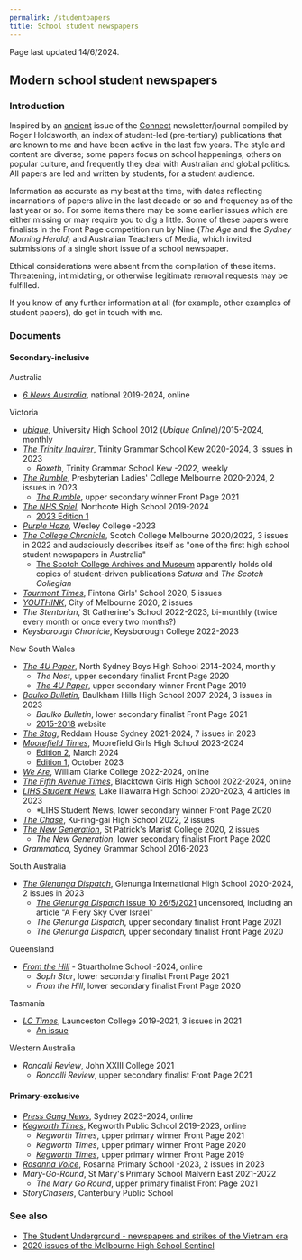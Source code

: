 ```yaml
---
permalink: /studentpapers
title: School student newspapers
---
```


Page last updated 14/6/2024.

## Modern school student newspapers

### Introduction

Inspired by an [ancient](https://research.acer.edu.au/cgi/viewcontent.cgi?article=1147&context=connect) issue of the [Connect](https://asprinworld.com/Connect1/contents/1980.html) newsletter/journal compiled by Roger Holdsworth, an index of student-led (pre-tertiary) publications that are known to me and have been active in the last few years. The style and content are diverse; some papers focus on school happenings, others on popular culture, and frequently they deal with Australian and global politics. All papers are led and written by students, for a student audience.

Information as accurate as my best at the time, with dates reflecting incarnations of papers alive in the last decade or so and frequency as of the last year or so. For some items there may be some earlier issues which are either missing or may require you to dig a little. Some of these papers were finalists in the Front Page competition run by Nine (*The Age* and the *Sydney Morning Herald*) and Australian Teachers of Media, which invited submissions of a single short issue of a school newspaper.

Ethical considerations were absent from the compilation of these items. Threatening, intimidating, or otherwise legitimate removal requests may be fulfilled.

If you know of any further information at all (for example, other examples of student papers), do get in touch with me.

### Documents

#### Secondary-inclusive

Australia
- [*6 News Australia*](https://6newsau.com), national 2019-2024, online

Victoria
- [*ubique*](https://ubique.squarespace.com), University High School 2012 (*Ubique Online*)/2015-2024, monthly
- [*The Trinity Inquirer*](https://issuu.com/trinitygrammar), Trinity Grammar School Kew 2020-2024, 3 issues in 2023
    - *Roxeth*, Trinity Grammar School Kew -2022, weekly
- [*The Rumble*](https://issuu.com/plcbur3125), Presbyterian Ladies' College Melbourne 2020-2024, 2 issues in 2023
    - [*The Rumble*](https://web.archive.org/web/20220122230213/https://frontpage.online/2021-upper-secondary/the-rumble/), upper secondary winner Front Page 2021
- [*The NHS Spiel*](https://sites.google.com/view/thenhsspiel/home), Northcote High School 2019-2024
    - [2023 Edition 1](https://sway.cloud.microsoft/pvsnzQaZvaso86Zx)
- [*Purple Haze*](https://www.wesleycollege.edu.au/__data/assets/pdf_file/0015/113244/Purple-Haze-IWD-EDITION-web.pdf), Wesley College -2023
- [*The College Chronicle*](https://medium.com/collegechronicle), Scotch College Melbourne 2020/2022, 3 issues in 2022 and audaciously describes itself as "one of the first high school student newspapers in Australia"
    - [The Scotch College Archives and Museum](https://www.oscanet.com.au/archives) apparently holds old copies of student-driven publications *Satura* and *The Scotch Collegian*
- [*Tourmont Times*](https://issuu.com/fintona), Fintona Girls' School 2020, 5 issues
- [*YOUTHINK*](https://asprinworld.com/asprin), City of Melbourne 2020, 2 issues
- *The Stentorian*, St Catherine's School 2022-2023, bi-monthly (twice every month or once every two months?)
- *Keysborough Chronicle*, Keysborough College 2022-2023

New South Wales
- [*The 4U Paper*](https://drive.google.com/drive/folders/1GIOROMSMac9rHyn7XD0bJV1j2Vb6YL19), North Sydney Boys High School 2014-2024, monthly
    - *The Nest*, upper secondary finalist Front Page 2020
    - [*The 4U Paper*](https://web.archive.org/web/20231205024621/https://frontpage.online/2019-upper-secondary/the-4u-paper/), upper secondary winner Front Page 2019
- [*Baulko Bulletin*](https://baulkobulletin.com/), Baulkham Hills High School 2007-2024, 3 issues in 2023
    - *Baulko Bulletin*, lower secondary finalist Front Page 2021
    - [2015-2018](https://baulkobulletin2153.wixsite.com/studentvoice) website
- [*The Stag*](https://issuu.com/reddamhousesydney), Reddam House Sydney 2021-2024, 7 issues in 2023
- [*Moorefield Times*](https://moorefielg-h.schools.nsw.gov.au/content/dam/doe/sws/schools/m/moorefielg-h/home-page/Moorefield_Times_Newspaper_1.pdf), Moorefield Girls High School 2023-2024
    - [Edition 2](https://moorefielg-h.schools.nsw.gov.au/content/dam/doe/sws/schools/m/moorefielg-h/home-page/Moorefield_Times_2nd_Edition_Newspaper.pdf), March 2024
    - [Edition 1](https://web.archive.org/web/20240314040815/https://moorefielg-h.schools.nsw.gov.au/content/dam/doe/sws/schools/m/moorefielg-h/home-page/Moorefield_Times_Newspaper_1.pdf), October 2023
- [*We Are*](https://weare.wcc.nsw.edu.au/), William Clarke College 2022-2024, online
- [*The Fifth Avenue Times*](https://instagram.com/the_fifth_avenue_times), Blacktown Girls High School 2022-2024, online
- [*LIHS Student News*](https://lihsnewsteam.wixsite.com/home), Lake Illawarra High School 2020-2023, 4 articles in 2023
    - *LIHS Student News, lower secondary winner Front Page 2020
- [*The Chase*](https://kuringgai-h.schools.nsw.gov.au/newsletter), Ku-ring-gai High School 2022, 2 issues
- [*The New Generation*](https://enewsletter.skoolbag.com.au/dc95d042), St Patrick's Marist College 2020, 2 issues
    - *The New Generation*, lower secondary finalist Front Page 2020
- *Grammatica*, Sydney Grammar School 2016-2023

South Australia
- [*The Glenunga Dispatch*](https://sites.google.com/gihs.sa.edu.au/glenungadispatch), Glenunga International High School 2020-2024, 2 issues in 2023
    - [*The Glenunga Dispatch* issue 10 26/5/2021](https://archive.org/details/issue-10-26.05.21-deleted) uncensored, including an article "A Fiery Sky Over Israel"
    - *The Glenunga Dispatch*, upper secondary finalist Front Page 2021
    - *The Glenunga Dispatch*, upper secondary finalist Front Page 2020

Queensland
- [*From the Hill*](https://fromthehill.com.au/) - Stuartholme School -2024, online
    - *Soph Star*, lower secondary finalist Front Page 2021
    - *From the Hill*, lower secondary finalist Front Page 2020
    
Tasmania
- [*LC Times*](https://lctimes.mailchimpsites.com), Launceston College 2019-2021, 3 issues in 2021
    - [An issue](https://nla.gov.au/nla.obj-2796529361/view)

Western Australia
- *Roncalli Review*, John XXIII College 2021
    - *Roncalli Review*, upper secondary finalist Front Page 2021

#### Primary-exclusive

- [*Press Gang News*](https://pressgang.news/), Sydney 2023-2024, online
- [*Kegworth Times*](https://kegworthtimes.com/), Kegworth Public School 2019-2023, online
    - *Kegworth Times*, upper primary winner Front Page 2021
    - *Kegworth Times*, upper primary winner Front Page 2020
    - [*Kegworth Times*](https://web.archive.org/web/20200925024452/https://frontpage.online/2019-upper-primary/kegworth-times/), upper primary winner Front Page 2019
- [*Rosanna Voice*](https://facebook.com/rosannaprimaryschool), Rosanna Primary School -2023, 2 issues in 2023
- *Mary-Go-Round*, St Mary's Primary School Malvern East 2021-2022
    - *The Mary Go Round*, upper primary finalist Front Page 2021
- *StoryChasers*, Canterbury Public School

### See also

- [The Student Underground - newspapers and strikes of the Vietnam era](/underground)
- [2020 issues of the Melbourne High School Sentinel](/sentinelmhs)
